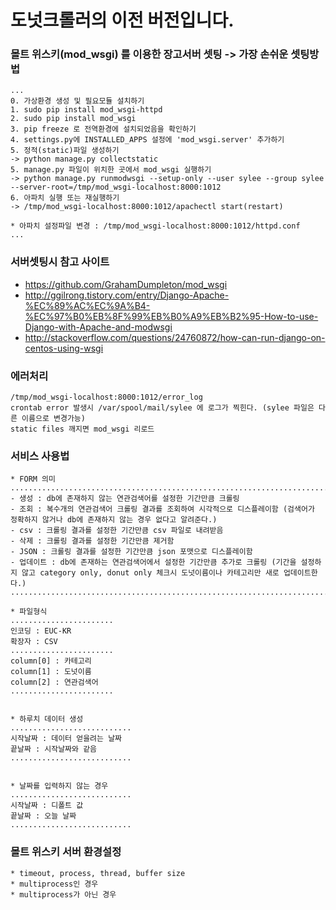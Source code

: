 # 도넛크롤러의 이전 버전입니다. 

### 몰트 위스키(mod_wsgi) 를 이용한 장고서버 셋팅 -> 가장 손쉬운 셋팅방법

```
...
0. 가상환경 생성 및 필요모듈 설치하기 
1. sudo pip install mod_wsgi-httpd 
2. sudo pip install mod_wsgi 
3. pip freeze 로 전역환경에 설치되었음을 확인하기 
4. settings.py에 INSTALLED_APPS 설정에 'mod_wsgi.server' 추가하기
5. 정적(static)파일 생성하기 
-> python manage.py collectstatic
5. manage.py 파일이 위치한 곳에서 mod_wsgi 실행하기 
-> python manage.py runmodwsgi --setup-only --user sylee --group sylee --server-root=/tmp/mod_wsgi-localhost:8000:1012
6. 아파치 실행 또는 재실행하기 
-> /tmp/mod_wsgi-localhost:8000:1012/apachectl start(restart)

* 아파치 설정파일 변경 : /tmp/mod_wsgi-localhost:8000:1012/httpd.conf
...
```

### 서버셋팅시 참고 사이트 

* https://github.com/GrahamDumpleton/mod_wsgi
* http://ggilrong.tistory.com/entry/Django-Apache-%EC%89%AC%EC%9A%B4-%EC%97%B0%EB%8F%99%EB%B0%A9%EB%B2%95-How-to-use-Django-with-Apache-and-modwsgi
* http://stackoverflow.com/questions/24760872/how-can-run-django-on-centos-using-wsgi

### 에러처리 

```
/tmp/mod_wsgi-localhost:8000:1012/error_log
crontab error 발생시 /var/spool/mail/sylee 에 로그가 찍힌다. (sylee 파일은 다른 이름으로 변경가능)
static files 깨지면 mod_wsgi 리로드 
```


### 서비스 사용법
```
* FORM 의미
....................................................................................................................................................
- 생성 : db에 존재하지 않는 연관검색어를 설정한 기간만큼 크롤링
- 조회 : 복수개의 연관검색어 크롤링 결과를 조회하여 시각적으로 디스플레이함 (검색어가 정확하지 않거나 db에 존재하지 않는 경우 없다고 알려준다.)
- csv : 크롤링 결과를 설정한 기간만큼 csv 파일로 내려받음
- 삭제 : 크롤링 결과를 설정한 기간만큼 제거함
- JSON : 크롤링 결과를 설정한 기간만큼 json 포맷으로 디스플레이함
- 업데이트 : db에 존재하는 연관검색어에서 설정한 기간만큼 추가로 크롤링 (기간을 설정하지 않고 category only, donut only 체크시 도넛이름이나 카테고리만 새로 업데이트한다.)
..................................................................................................................................................... 

* 파일형식 
.......................
인코딩 : EUC-KR
확장자 : CSV
.......................
column[0] : 카테고리 
column[1] : 도넛이름
column[2] : 연관검색어  
.......................


* 하루치 데이터 생성
...........................
시작날짜 : 데이터 얻을려는 날짜
끝날짜 : 시작날짜와 같음 
...........................


* 날짜를 입력하지 않는 경우 
...........................
시작날짜 : 디폴트 값
끝날짜 : 오늘 날짜 
...........................
```


### 몰트 위스키 서버 환경설정 
```
* timeout, process, thread, buffer size 
* multiprocess인 경우
* multiprocess가 아닌 경우
```
